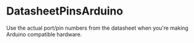 # DatasheetPinsArduino
Use the actual port/pin numbers from the datasheet when you're making Arduino compatible hardware.
